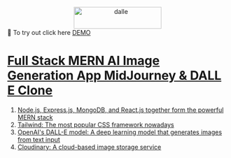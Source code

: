 <div id="top"></div>


<br />
<div align="center">
  <a href="https://github.com/jeffjiang13/dalle">
    <img src="src/assets/logo.svg" alt="dalle" width="200" height="50">
  </a>

</div>
👋 To try out click here
<a href="https://jj-dalle.vercel.app/" > DEMO


# Full Stack MERN AI Image Generation App MidJourney & DALL E Clone
1. Node.js, Express.js, MongoDB, and React.js together form the powerful MERN stack
2. Tailwind: The most popular CSS framework nowadays
3. OpenAI's DALL-E model: A deep learning model that generates images from text input
4. Cloudinary: A cloud-based image storage service
